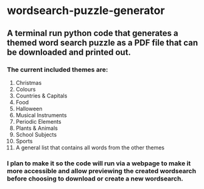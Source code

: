 # wordsearch-puzzle-generator
## A terminal run python code that generates a themed word search puzzle as a PDF file that can be downloaded and printed out.

### The current included themes are:
1. Christmas
2. Colours
3. Countries & Capitals
4. Food
5. Halloween
6. Musical Instruments
7. Periodic Elements
8. Plants & Animals
9. School Subjects
10. Sports
11. A general list that contains all words from the other themes


### I plan to make it so the code will run via a webpage to make it more accessible and allow previewing the created wordsearch before choosing to download or create a new wordsearch.
